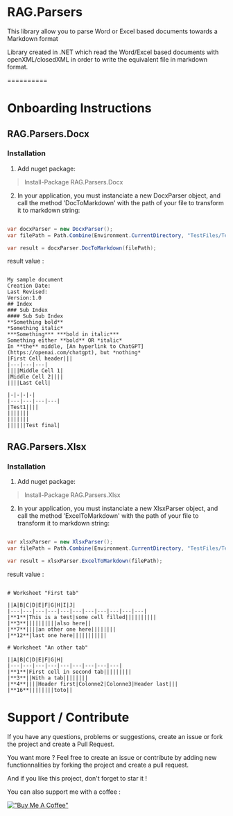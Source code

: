 # RAG.Parsers

This library allow you to parse Word or Excel based documents towards a Markdown format

Library created in .NET which read the Word/Excel based documents with openXML/closedXML in order to write the equivalent file in markdown format.

==========

# Onboarding Instructions 

## RAG.Parsers.Docx

### Installation

1. Add nuget package: 

> Install-Package RAG.Parsers.Docx

2. In your application, you must instanciate a new DocxParser object, and call the method 'DocToMarkdown' with the path of your file to transform it to markdown string: 

```c#

var docxParser = new DocxParser();
var filePath = Path.Combine(Environment.CurrentDirectory, "TestFiles/TestSample.docx");

var result = docxParser.DocToMarkdown(filePath);

```

result value :

```string

My sample document
Creation Date:
Last Revised:
Version:1.0
## Index
### Sub Index 
#### Sub Sub Index
**Something bold**
*Something italic*
***Something*** ***bold in italic***
Something either **bold** OR *italic*
In **the** middle, [An hyperlink to ChatGPT](https://openai.com/chatgpt), but *nothing*
|First Cell header|||
|---|---|---|
||||Middle Cell 1|
|Middle Cell 2||||
||||Last Cell|

|-|-|-|-|
|---|---|---|---|
|Test1||||
|||||||
|||||||
||||||Test final|

```

## RAG.Parsers.Xlsx

### Installation

1. Add nuget package: 

> Install-Package RAG.Parsers.Xlsx

2. In your application, you must instanciate a new XlsxParser object, and call the method 'ExcelToMarkdown' with the path of your file to transform it to markdown string: 

```c#

var xlsxParser = new XlsxParser();
var filePath = Path.Combine(Environment.CurrentDirectory, "TestFiles/TestSample.xlsx");

var result = xlsxParser.ExcelToMarkdown(filePath);

```

result value :

```string

# Worksheet "First tab"

||A|B|C|D|E|F|G|H|I|J|
|---|---|---|---|---|---|---|---|---|---|---|
|**1**|This is a test|some cell filled||||||||||
|**3**||||||||||also here||
|**7**||||an other one here||||||||
|**12**|last one here|||||||||||

# Worksheet "An other tab"

||A|B|C|D|E|F|G|H|
|---|---|---|---|---|---|---|---|---|
|**1**|First cell in second tab|||||||||
|**3**||With a tab||||||||
|**4**||||Header first|Colonne2|Colonne3|Header last|||
|**16**||||||||toto||

```


# Support / Contribute

If you have any questions, problems or suggestions, create an issue or fork the project and create a Pull Request.

You want more ? Feel free to create an issue or contribute by adding new functionnalities by forking the project and create a pull request.

And if you like this project, don't forget to star it !

You can also support me with a coffee :

[!["Buy Me A Coffee"](https://www.buymeacoffee.com/assets/img/custom_images/orange_img.png)](https://www.buymeacoffee.com/mathieumack)